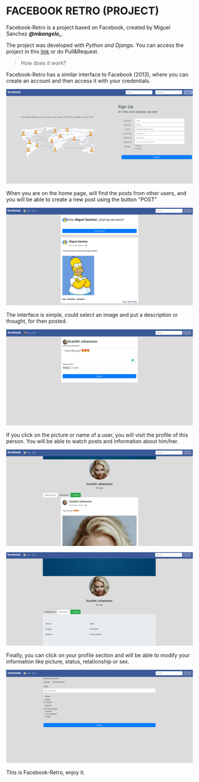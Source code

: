 # FACEBOOK RETRO (PROJECT)

Facebook-Retro is a project based on Facebook, created by Miguel Sanchez ***@mkangelo_***.

The project was developed with *Python and Django.* You can access the project in this [link](http://facebookretro.facebook-retro.tk/login/) or do Pull&Request.

>How does it work?

Facebook-Retro has a similar interface to Facebook (2013), where you can create an account and then access it with your credentials. 

![Login Page](./look/login.png)

When you are on the home page, will find the posts from other users, and you will be able to create a new post using the button "POST" 

![Home Page](./look/home.png)

The interface is simple, could select an image and put a description or thought, for then posted. 

![Create a post](./look/post.png)

If you click on the picture or name of a user, you will visit the profile of this person. You will be able to watch posts and information about him/her.

![Profile post](./look/pub.png)

![Profile info](./look/about.png)

Finally, you can click on your profile section and will be able to modify your information like picture, status, relationship or sex.

![Edit Profile](./look/editProfile.png)

This is Facebook-Retro, enjoy it. 